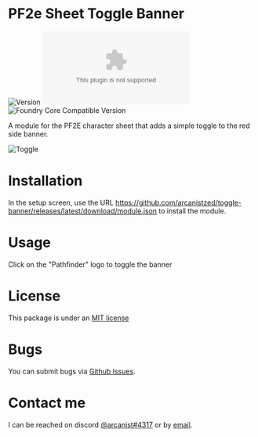 # PF2e Sheet Toggle Banner

![Version](https://img.shields.io/github/v/tag/arcanistzed/toggle-banner?label=Version) ![Latest Release Download Count](https://img.shields.io/github/downloads/arcanistzed/toggle-banner/latest/module.zip?label=Downloads) ![Foundry Core Compatible Version](https://img.shields.io/badge/dynamic/json.svg?url=https%3A%2F%2Fraw.githubusercontent.com%2Farcanistzed%2Ftoggle-banner%2Fmain%2Fstatic%2Fmodule.json&label=Compatible%20Foundry%20Core%20Version&query=$.compatibleCoreVersion)

A module for the PF2E character sheet that adds a simple toggle to the red side banner.

![Toggle](https://user-images.githubusercontent.com/82790112/120369672-9b11d780-c2e1-11eb-81d9-7f7ca2c890de.gif)

# Installation
In the setup screen, use the URL https://github.com/arcanistzed/toggle-banner/releases/latest/download/module.json to install the module.

# Usage
Click on the "Pathfinder" logo to toggle the banner

# License
This package is under an [MIT license](LICENSE)

# Bugs
You can submit bugs via [Github Issues](https://github.com/arcanistzed/jce/issues/new/choose).

# Contact me
I can be reached on discord [@arcanist#4317](https://discord.com/users/455117777745870860) or by [email](mailto:arcanistzed@gmail.com?subject=Toggle%20Banner%20module%20for%20Foundry%20VTT).
